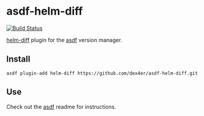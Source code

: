 # asdf-helm-diff

[![Build Status](https://travis-ci.com/dex4er/asdf-helm-diff.svg?branch=master)](https://travis-ci.com/dex4er/asdf-helm-diff)

[helm-diff](https://github.com/databus23/helm-diff) plugin for the [asdf](https://github.com/asdf-vm/asdf) version manager.

## Install

```shell
asdf plugin-add helm-diff https://github.com/dex4er/asdf-helm-diff.git
```

## Use

Check out the [asdf](https://github.com/asdf-vm/asdf) readme for instructions.
